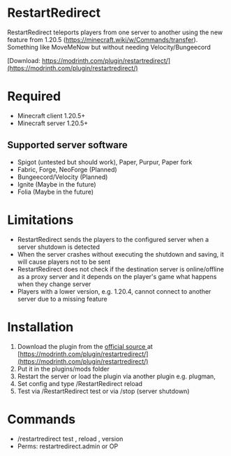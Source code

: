 # RestartRedirect
RestartRedirect teleports players from one server to another using the new feature from 1.20.5 (https://minecraft.wiki/w/Commands/transfer).
Something like MoveMeNow but without needing Velocity/Bungeecord

[Download: https://modrinth.com/plugin/restartredirect/](https://modrinth.com/plugin/restartredirect/)

# Required
- Minecraft client 1.20.5+
- Minecraft server 1.20.5+
  
## Supported server software 
- Spigot (untested but should work), Paper, Purpur, Paper fork
- Fabric, Forge, NeoForge (Planned)
- Bungeecord/Velocity (Planned)
- Ignite (Maybe in the future)
- Folia (Maybe in the future)
 
# Limitations
- RestartRedirect sends the players to the configured server when a server shutdown is detected
- When the server crashes without executing the shutdown and saving, it will cause players not to be sent
- RestartRedirect does not check if the destination server is online/offline as a proxy server and it depends on the player's game what happens when they change server
- Players with a lower version, e.g. 1.20.4, cannot connect to another server due to a missing feature
  
# Installation
1) Download the plugin from the [official source ](https://modrinth.com/plugin/restartredirect/) at [https://modrinth.com/plugin/restartredirect/](https://modrinth.com/plugin/restartredirect/)
2) Put it in the plugins/mods folder
3) Restart the server or load the plugin via another plugin e.g. plugman,
4) Set config and type /RestartRedirect reload
5) Test via /RestartRedirect test or via /stop (server shutdown)

# Commands
- /restartredirect test , reload , version
- Perms: restartredirect.admin or OP

